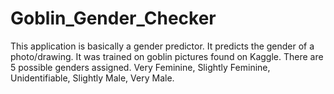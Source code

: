 # Goblin_Gender_Checker


This application is basically a gender predictor. It predicts the gender of a photo/drawing. It was trained on goblin pictures found on Kaggle.
There are 5 possible genders assigned. Very Feminine, Slightly Feminine, Unidentifiable, Slightly Male, Very Male.
